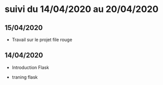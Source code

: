 # suivi du 14/04/2020 au 20/04/2020

## 15/04/2020

* Travail sur le projet file rouge

## 14/04/2020

* Introduction Flask

* traning flask